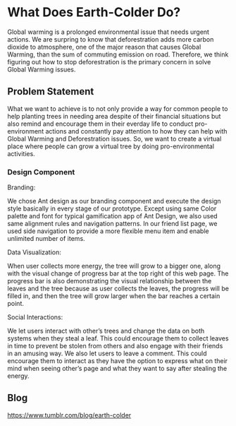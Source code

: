 # What Does Earth-Colder Do?
Global warming is a prolonged environmental issue that needs urgent actions. We are surpring to know that deforestration adds more carbon dioxide to atmosphere, one of the major reason that causes Global Warming, than the sum of commuting emission on road. Therefore, we think figuring out how to stop deforestration is the primary concern in solve Global Warming issues.

## Problem Statement
What we want to achieve is to not only provide a way for common people to help planting trees in needing area despite of their financial situations but also remind and encourage them in their everday life to conduct pro-environment actions and constantly pay attention to how they can help with Global Warming and Deforestration issues. So, we want to create a virtual place where people can grow a virtual tree by doing pro-environmental activities.

### Design Component

Branding:

We chose Ant design as our branding component and execute the design style basically in every stage of our prototype. Except using same Color palette and font for typical gamification app of Ant Design, we also used same alignment rules and navigation patterns. In our friend list page, we used side navigation to provide a more flexible menu item and enable unlimited number of items.

Data Visualization:

When user collects more energy, the tree will grow to a bigger one, along with the visual change of progress bar at the top right of this web page. The progress bar is also demonstrating the visual relationship between the leaves and the tree because as user collects the leaves, the progress will be filled in, and then the tree will grow larger when the bar reaches a certain point.

Social Interactions:

We let users interact with other’s trees and change the data on both systems when they steal a leaf. This could encourage them to collect leaves in time to prevent be stolen from others and also engage with their friends in an amusing way. We also let users to leave a comment. This could encourage them to interact as they have the option to express what on their mind when seeing other’s page and what they want to say after stealing the energy.

## Blog
https://www.tumblr.com/blog/earth-colder
